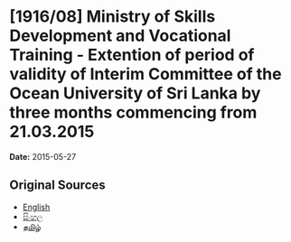 # [1916/08] Ministry of Skills Development and Vocational Training - Extention of period of validity of Interim Committee of the Ocean University of Sri Lanka by three months commencing from 21.03.2015

**Date:** 2015-05-27

## Original Sources

- [English](https://documents.gov.lk/view/extra-gazettes/2015/5/1916-08_E.pdf)
- [සිංහල](https://documents.gov.lk/view/extra-gazettes/2015/5/1916-08_S.pdf)
- [தமிழ்](https://documents.gov.lk/view/extra-gazettes/2015/5/1916-08_T.pdf)
